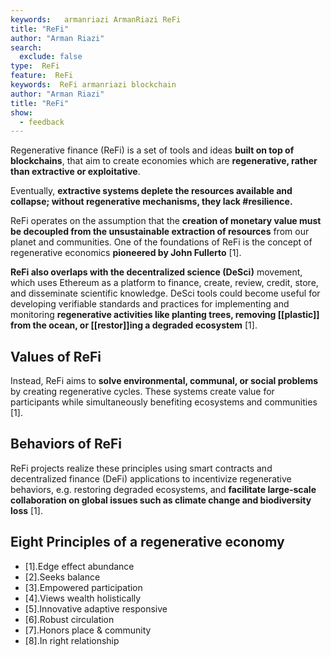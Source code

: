 ```yaml
---
keywords:   armanriazi ArmanRiazi ReFi
title: "ReFi"
author: "Arman Riazi"
search:
  exclude: false
type:  ReFi
feature:  ReFi
keywords:  ReFi armanriazi blockchain
author: "Arman Riazi"
title: "ReFi"
show:
  - feedback
---
```


Regenerative finance (ReFi) is a set of tools and ideas **built on top of blockchains**, that aim to create economies which are **regenerative, rather than extractive or exploitative**. 

Eventually, **extractive systems deplete the resources available and collapse; without regenerative mechanisms, they lack #resilience.** 

ReFi operates on the assumption that the **creation of monetary value must be decoupled from the unsustainable extraction of resources** from our planet and communities. One of the foundations of ReFi is the concept of regenerative economics **pioneered by John Fullerto** [1].

**ReFi also overlaps with the decentralized science (DeSci)** movement, which uses Ethereum as a platform to finance, create, review, credit, store, and disseminate scientific knowledge. DeSci tools could become useful for developing verifiable standards and practices for implementing and monitoring **regenerative activities like planting trees, removing [[plastic]] from the ocean, or [[restor]]ing a degraded ecosystem** [1].

## Values of ReFi
Instead, ReFi aims to **solve environmental, communal, or social problems** by creating regenerative cycles. These systems create value for participants while simultaneously benefiting ecosystems and communities [1].

## Behaviors of ReFi
ReFi projects realize these principles using smart contracts and decentralized finance (DeFi) applications to incentivize regenerative behaviors, e.g. restoring degraded ecosystems, and **facilitate large-scale collaboration on global issues such as climate change and biodiversity loss** [1].

## Eight Principles of a regenerative economy
- [1].Edge effect abundance
- [2].Seeks balance
- [3].Empowered participation
- [4].Views wealth holistically
- [5].Innovative adaptive responsive
- [6].Robust circulation
- [7].Honors place & community
- [8].In right relationship

